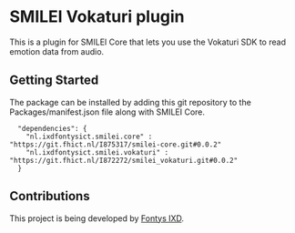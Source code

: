 # SMILEI Vokaturi plugin
This is a plugin for SMILEI Core that lets you use the Vokaturi SDK to read emotion data from audio.

## Getting Started
The package can be installed by adding this git repository to the Packages/manifest.json file along with SMILEI Core.

```
  "dependencies": {
    "nl.ixdfontysict.smilei.core" : "https://git.fhict.nl/I875317/smilei-core.git#0.0.2"
    "nl.ixdfontysict.smilei.vokaturi" : "https://git.fhict.nl/I872272/smilei_vokaturi.git#0.0.2"
  }
```

## Contributions
This project is being developed by [Fontys IXD](https://www.ixdfontysict.nl/).